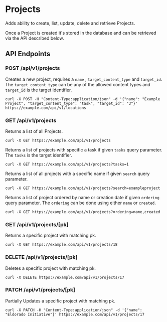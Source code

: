 # Projects

Adds ability to create, list, update, delete and retrieve Projects.

Once a Project is created it's stored in the database and can be retrieved via the API described below.

## API Endpoints

### POST /api/v1/projects

Creates a new project, requires a `name` , `target_content_type` and `target_id`. The `target_content_type` can be any of the allowed content types and `target_id` is the target identifier.

```console
curl -X POST -H "Content-Type:application/json" -d '{"name": "Example Project", "target_content_type": "task", "target_id": "3"}' https://example.com/api/v1/locations
```

### GET /api/v1/projects

Returns a list of all Projects.

```console
curl -X GET https://example.com/api/v1/projects
```

Returns a list of projects with specific a task if given `tasks` query parameter. The `tasks` is the target identifier.

```console
curl -X GET https://example.com/api/v1/projects?tasks=1
```

Returns a list of all projects with a specific name if given `search` query parameter.

```console
curl -X GET https://example.com/api/v1/projects?search=exampleproject
```

Returns a list of project ordered by name or creation date if given `ordering` query parameter. The `ordering` can be done using either `name` or `created`.

```console
curl -X GET https://example.com/api/v1/projects?ordering=name,created
```

### GET /api/v1/projects/[pk]

Returns a specific project with matching pk.

```console
curl -X GET https://example.com/api/v1/projects/18
```

### DELETE /api/v1/projects/[pk]

Deletes a specific project with matching pk.

```console
curl -X DELETE https://example.com/api/v1/projects/17
```

### PATCH /api/v1/projects/[pk]

Partially Updates a specific project with matching pk.

```console
curl -X PATCH -H "Content-Type:application/json" -d '{"name": "Eldorado Initiative"}' https://example.com/api/v1/projects/17
```